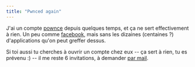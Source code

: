 ```yaml
---
title: "Pwnced again"
---
```


J'ai un compte [pownce](http://pownce.com) depuis quelques temps, et ça ne
sert effectivement à rien. Un peu comme [facebook](http://www.facebook), mais
sans les dizaines (centaines ?) d'applications qu'on peut greffer dessus.

Si toi aussi tu cherches à ouvrir un compte chez eux -- ça sert à rien, tu es
prévenu :) -- il me reste 6 invitations, à demander [par
mail](mailto:oz|cyprio.net).

